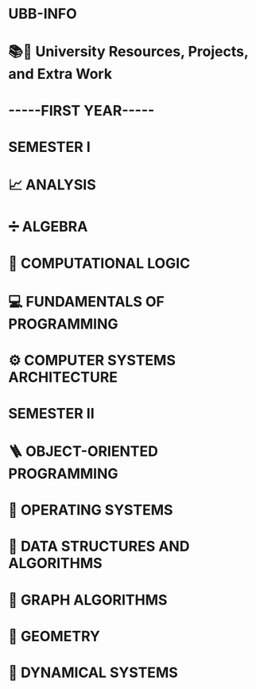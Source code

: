 # UBB-INFO
# 📚🏫 University Resources, Projects, and Extra Work
# -----FIRST YEAR-----
#      SEMESTER I
# 📈 ANALYSIS
# ➗ ALGEBRA
# 📜 COMPUTATIONAL LOGIC
# 💻 FUNDAMENTALS OF PROGRAMMING
# ⚙️ COMPUTER SYSTEMS ARCHITECTURE
#      SEMESTER II
# 🪜 OBJECT-ORIENTED PROGRAMMING
# 🔧 OPERATING SYSTEMS
# 🧠 DATA STRUCTURES AND ALGORITHMS
# 🔀 GRAPH ALGORITHMS
# 📐 GEOMETRY
# 📶 DYNAMICAL SYSTEMS
